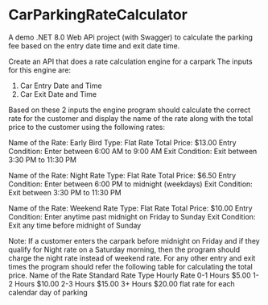 # CarParkingRateCalculator

A demo .NET 8.0 Web APi project (with Swagger) to calculate the parking fee based on the entry date time and exit date time.

Create an API that does a rate calculation engine for a carpark The inputs for this engine are:

1. Car Entry Date and Time
2. Car Exit Date and Time
   
Based on these 2 inputs the engine program should calculate the correct rate for the customer and display the name of the rate along with the total price to the customer using the following rates:

Name of the Rate: Early Bird 
Type: Flat Rate 
Total Price: $13.00 
Entry Condition: Enter between 6:00 AM to 9:00 AM 
Exit Condition: Exit between 3:30 PM to 11:30 PM

Name of the Rate: Night Rate 
Type: Flat Rate 
Total Price: $6.50 
Entry Condition: Enter between 6:00 PM to midnight (weekdays) 
Exit Condition: Exit between 3:30 PM to 11:30 PM

Name of the Rate: Weekend Rate 
Type: Flat Rate 
Total Price: $10.00 
Entry Condition: Enter anytime past midnight on Friday to Sunday 
Exit Condition: Exit any time before midnight of Sunday

Note: If a customer enters the carpark before midnight on Friday and if they qualify for Night rate on a Saturday morning, then the program should charge the night rate instead of weekend rate.
For any other entry and exit times the program should refer the following table for calculating the total price. Name of the Rate Standard Rate Type Hourly Rate 0-1 Hours $5.00 1-2 Hours $10.00 2-3 Hours $15.00 3+ Hours $20.00 flat rate for each calendar day of parking


